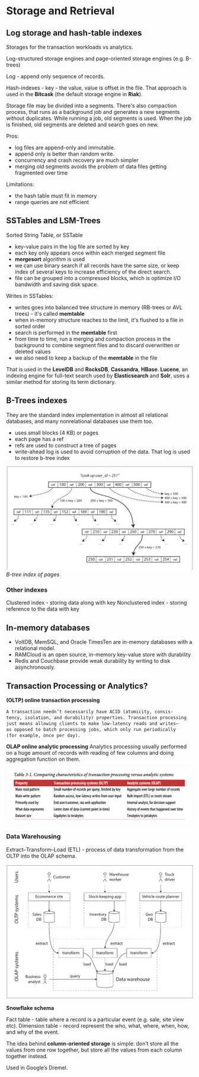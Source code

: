# Storage and Retrieval

## Log storage and hash-table indexes

Storages for the transaction workloads vs analytics.

Log-structured storage engines and page-oriented storage engines (e.g. B-trees)

Log - append only sequence of records.

Hash-indexes - key - the value, value is offset in the file. That approach is used in the **Bitcask** (the default storage engine in **Riak**).

Storage file may be divided into a segments. There's also compaction process, that runs as a background job and generates a new segments without duplicates. While running a job, old segments is used. When the job is finished, old segments are deleted and search goes on new.

Pros:
- log files are append-only and immutable.
- append only is better than random write.
- concurrency and crash recovery are much simpler
- merging old segments avoids the problem of data files getting fragmented over time

Limitations:
- the hash table must fit in memory
- range queries are not efficient

## SSTables and LSM-Trees

Sorted String Table, or SSTable
 - key-value pairs in the log file are sorted by key
 - each key only appears once within each merged segment file
 - **mergesort** algorithm is used
 - we can use binary search if all records have the same size, or keep index of several keys to increase efficiency of the direct search. 
 - file can be grouped into a compressed blocks, which is optimize I/O bandwidth and saving disk space.

Writes in SSTables:
- writes goes into balanced tree structure in memory (RB-trees or AVL trees) - it's called **memtable**
- when in-memory structure reaches to the limit, it's flushed to a file in sorted order
- search is performed in the **memtable** first
- from time to time, run a merging and compaction process in the background to combine segment files and to discard overwritten or deleted values
- we also need to keep a backup of the **memtable** in the file

That is used in the **LevelDB** and **RocksDB**, **Cassandra**, **HBase**.
**Lucene**, an indexing engine for full-text search used by **Elasticsearch** and **Solr**, uses a similar method for storing its term dictionary.

## B-Trees indexes
They are the standard index implementation in almost all relational databases, and many nonrelational databases use them too.
- uses small blocks (4 KB) or pages
- each page has a ref
- refs are used to construct a tree of pages
- write-ahead log is used to avoid corruption of the data. That log is used to restore b-tree index

![B-tree index of pages](b-tree-index-of-pages.png)
*B-tree index of pages*

### Other indexes
Clustered index - storing data along with key
Nonclustered index - storing reference to the data with key

## In-memory databases
- VoltDB, MemSQL, and Oracle TimesTen are in-memory databases with a relational model.
- RAMCloud is an open source, in-memory key-value store with durability 
- Redis and Couchbase provide weak durability by writing to disk asynchronously.

## Transaction Processing or Analytics?
**(OLTP) online transaction processing**
```
A transaction needn’t necessarily have ACID (atomicity, consis‐
tency, isolation, and durability) properties. Transaction processing
just means allowing clients to make low-latency reads and writes—
as opposed to batch processing jobs, which only run periodically
(for example, once per day).
```

**OLAP online analytic processing**
Analytics processing usually performed on a huge amount of records with reading of few columns and doing aggregation function on them.

![OLTP-OLAP](OLTP-OLAP.png)

### Data Warehousing
Extract–Transform–Load (ETL) - process of data transformation from the OLTP into the OLAP schema.

![etl](etl.png)

**Snowflake schema**

Fact table - table where a record is a particular event (e.g. sale, site view etc).
Dimension table - record represent the who, what, where, when, how, and why of the event.

The idea behind **column-oriented storage** is simple: don’t store all the values from one
row together, but store all the values from each column together instead.

Used in Google’s Dremel.